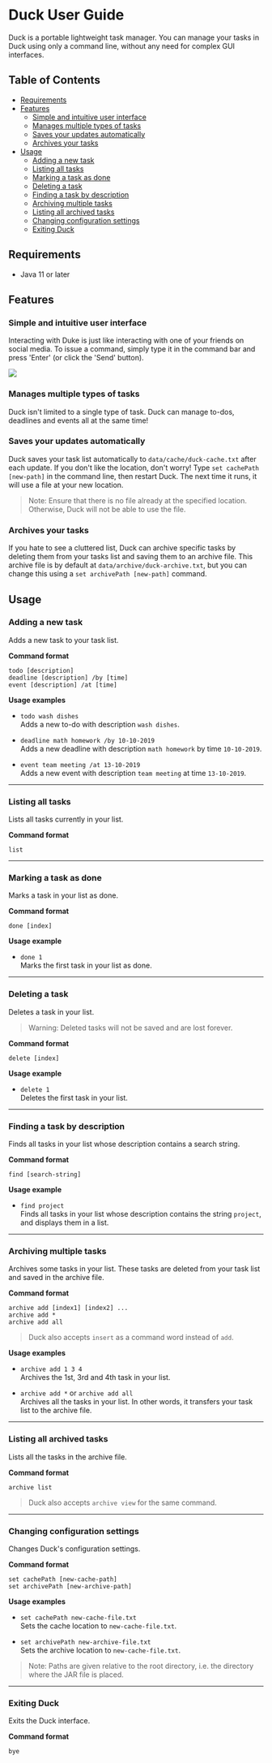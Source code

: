 # Duck User Guide

Duck is a portable lightweight task manager. You can manage your tasks in Duck using only
a command line, without any need for complex GUI interfaces.

## Table of Contents

- [Requirements](#requirements)
- [Features](#features)
   - [Simple and intuitive user interface](#simple-and-intuitive-user-interface)
   - [Manages multiple types of tasks](#manages-multiple-types-of-tasks)
   - [Saves your updates automatically](#saves-your-updates-automatically)
   - [Archives your tasks](#archives-your-tasks)
- [Usage](#usage)
   - [Adding a new task](#adding-a-new-task)
   - [Listing all tasks](#listing-all-tasks)
   - [Marking a task as done](#marking-a-task-as-done)
   - [Deleting a task](#deleting-a-task)
   - [Finding a task by description](#find-a-task-by-description)
   - [Archiving multiple tasks](#archiving-multiple-tasks)
   - [Listing all archived tasks](#listing-all-archived-tasks)
   - [Changing configuration settings](#changing-configuration-settings)
   - [Exiting Duck](#exiting-duck)

## Requirements

- Java 11 or later

## Features 

### Simple and intuitive user interface 

Interacting with Duke is just like interacting with one of your friends on social media.
To issue a command, simply type it in the command bar and press 'Enter' (or click the 'Send' button).

![](Ui.png)

### Manages multiple types of tasks

Duck isn't limited to a single type of task. Duck can manage to-dos, deadlines and events all at the same time!

### Saves your updates automatically

Duck saves your task list automatically to `data/cache/duck-cache.txt` after each update.
If you don't like the location, don't worry! Type `set cachePath [new-path]` in the command line, then restart Duck.
The next time it runs, it will use a file at your new location.

> Note: Ensure that there is no file already at the specified location.
> Otherwise, Duck will not be able to use the file.

### Archives your tasks

If you hate to see a cluttered list, Duck can archive specific tasks by deleting them from your tasks list
and saving them to an archive file. This archive file is by default at `data/archive/duck-archive.txt`, but you can
change this using a `set archivePath [new-path]` command.

## Usage

### Adding a new task

Adds a new task to your task list.

<strong>Command format</strong>

`todo [description]` <br>
`deadline [description] /by [time]` <br>
`event [description] /at [time]` <br>

<strong>Usage examples</strong>

- `todo wash dishes`<br>
Adds a new to-do with description `wash dishes`.

- `deadline math homework /by 10-10-2019`<br>
Adds a new deadline with description `math homework` by time `10-10-2019`.

- `event team meeting /at 13-10-2019`<br>
Adds a new event with description `team meeting` at time `13-10-2019`.

***

### Listing all tasks

Lists all tasks currently in your list.

<strong>Command format</strong>

`list` <br>

***

### Marking a task as done

Marks a task in your list as done.

<strong>Command format</strong>

`done [index]` <br>

<strong>Usage example</strong>

- `done 1`<br>
Marks the first task in your list as done.

***

### Deleting a task

Deletes a task in your list. 

> Warning: Deleted tasks will not be saved and are lost forever.

<strong>Command format</strong>

`delete [index]` <br>

<strong>Usage example</strong>

- `delete 1`<br>
Deletes the first task in your list.

***

### Finding a task by description

Finds all tasks in your list whose description contains a search string.

<strong>Command format</strong>

`find [search-string]` <br>

<strong>Usage example</strong>

- `find project`<br>
Finds all tasks in your list whose description contains the string
`project`, and displays them in a list.

***

### Archiving multiple tasks

Archives some tasks in your list. These tasks are deleted from your task list
and saved in the archive file.

<strong>Command format</strong>

`archive add [index1] [index2] ...`<br>
`archive add *`<br>
`archive add all`

> Duck also accepts `insert` as a command word instead of `add`.

<strong>Usage examples</strong>

- `archive add 1 3 4`<br>
Archives the 1st, 3rd and 4th task in your list.

- `archive add *` or `archive add all`<br>
Archives all the tasks in your list. In other words, it transfers your task list to the archive file.

***

### Listing all archived tasks

Lists all the tasks in the archive file.

<strong>Command format</strong>

`archive list`

> Duck also accepts `archive view` for the same command.

***

### Changing configuration settings

Changes Duck's configuration settings.

<strong>Command format</strong>

`set cachePath [new-cache-path]`<br>
`set archivePath [new-archive-path]`

<strong>Usage examples</strong>

- `set cachePath new-cache-file.txt`<br>
Sets the cache location to `new-cache-file.txt`.

- `set archivePath new-archive-file.txt`<br>
Sets the archive location to `new-cache-file.txt`.

> Note: Paths are given relative to the root directory, i.e. the directory where the
> JAR file is placed.

***

### Exiting Duck

Exits the Duck interface.

<strong>Command format</strong>

`bye`